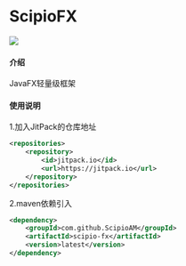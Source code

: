 # ScipioFX
[![](https://jitpack.io/v/ScipioAM/scipio-fx.svg)](https://jitpack.io/#ScipioAM/scipio-fx)
#### 介绍
JavaFX轻量级框架

#### 使用说明

1.加入JitPack的仓库地址
```xml
<repositories>
    <repository>
        <id>jitpack.io</id>
        <url>https://jitpack.io</url>
    </repository>
</repositories>
```
2.maven依赖引入
```xml
<dependency>
    <groupId>com.github.ScipioAM</groupId>
    <artifactId>scipio-fx</artifactId>
    <version>latest</version>
</dependency>
```